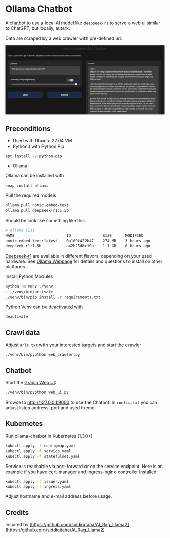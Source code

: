 # Ollama Chatbot

A chatbot to use a local AI model like `deepseek-r1` to serve a web ui similar to ChatGPT, but locally, autark.

Data are scraped by a web crawler with pre-defined url.

![image](chatbot.png)

## Preconditions

* Used with Ubuntu 22.04 VM
* Python3 with Python Pip

```bash
apt install -y python-pip
```

* Ollama

Ollama can be installed with

```bash
snap install ollama
```

Pull the required models

```bash
ollama pull nomic-embed-text
ollama pull deepseek-r1:1.5b
```

Should be look like something like this:

```bash
# ollama list
NAME                       ID              SIZE      MODIFIED
nomic-embed-text:latest    0a109f422b47    274 MB    3 hours ago
deepseek-r1:1.5b           a42b25d8c10a    1.1 GB    8 hours ago
```

[Deepseek-r1](https://ollama.com/library/deepseek-r1) are available in different flavors, depending on your used hardware.
See [Ollama Webpage](https://ollama.com/) for details and questions to install on other platforms.

Install Python Modules

```bash
python -m venv ./venv
. ./venv/bin/activate
./venv/bin/pip install -r requirements.txt
```

Python Venv can be deactivated with

```bash
deactivate
```

## Crawl data

Adjust `urls.txt` with your interested targets and start the crawler

```bash
./venv/bin/pypthon web_crawler.py
```

## Chatbot

Start the [Gradio Web UI](https://www.gradio.app):

```bash
./venv/bin/pypthon web_ui.py
```

Browse to http://127.0.0.1:9000 to use the Chatbot. In `config.txt` you can adjust listen address, port and used theme.

## Kubernetes

Run ollama-chatbot in Kubernetes (1.30+)

```bash
kubectl apply -f configmap.yaml
kubectl apply -f service.yaml
kubectl apply -f statefulset.yaml
```

Service is reachable via port-forward or on the service endpoint. Here is an example if you have cert-manager and ingress-nginx-controller installed:

```bash
kubectl apply -f issuer.yaml
kubectl apply -f ingress.yaml
```

Adjust hostname and e-mail address before usage.


## Credits

Inspired by [https://github.com/siddiqitaha/AI_Rag_Llama2](https://github.com/siddiqitaha/AI_Rag_Llama2)
